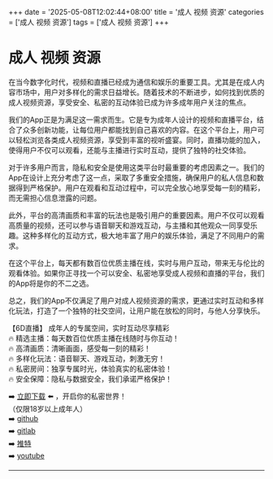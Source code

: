 +++
date = '2025-05-08T12:02:44+08:00'
title = '成人 视频 资源'
categories = ['成人 视频 资源']
tags = ['成人 视频 资源']
+++

# 成人 视频 资源

在当今数字化时代，视频和直播已经成为通信和娱乐的重要工具。尤其是在成人内容市场中，用户对多样化的需求日益增长。随着技术的不断进步，如何找到优质的成人视频资源，享受安全、私密的互动体验已成为许多成年用户关注的焦点。

我们的App正是为满足这一需求而生。它是专为成年人设计的视频和直播平台，结合了众多创新功能，让每位用户都能找到自己喜欢的内容。在这个平台上，用户可以轻松浏览各类成人视频资源，享受到丰富的视听盛宴。同时，直播功能的加入，使得用户不仅可以观看，还能与主播进行实时互动，提供了独特的社交体验。

对于许多用户而言，隐私和安全是使用这类平台时最重要的考虑因素之一。我们的App在设计上充分考虑了这一点，采取了多重安全措施，确保用户的私人信息和数据得到严格保护。用户在观看和互动过程中，可以完全放心地享受每一刻的精彩，而无需担心信息泄露的问题。

此外，平台的高清画质和丰富的玩法也是吸引用户的重要因素。用户不仅可以观看高质量的视频，还可以参与语音聊天和游戏互动，与主播和其他观众一同享受乐趣。这种多样化的互动方式，极大地丰富了用户的娱乐体验，满足了不同用户的需求。

在这个平台上，每天都有数百位优质主播在线，实时与用户互动，带来无与伦比的观看体验。如果你正寻找一个可以安全、私密地享受成人视频和直播的平台，我们的App将是你的不二之选。

总之，我们的App不仅满足了用户对成人视频资源的需求，更通过实时互动和多样化玩法，打造了一个独特的社交空间，让用户能在放松的同时，与他人分享快乐。 

【6D直播】
成年人的专属空间，实时互动尽享精彩  
🔥 精选主播：每天数百位优质主播在线随时与你互动！  
🔥 高清画质：清晰画面，感受每一刻的精彩！  
🔥 多样化玩法：语音聊天、游戏互动，刺激无穷！  
🔥 私密房间：独享专属时光，体验真实的私密体验！  
🔥 安全保障：隐私与数据安全，我们承诺严格保护！  

➡️ [立即下载](https://down123.s3.ap-east-1.amazonaws.com/down/down.html?channelCode=blog) ⬅️ ，开启你的私密世界！  
（仅限18岁以上成年人）  
➡️ [github](https://aldult-live.github.io/)  
➡️ [gitlab](https://seo-09598d.gitlab.io/)  
➡️ [推特](https://x.com/wegame33)  
➡️ [youtube](https://www.youtube.com/@6Dlive)  

---
